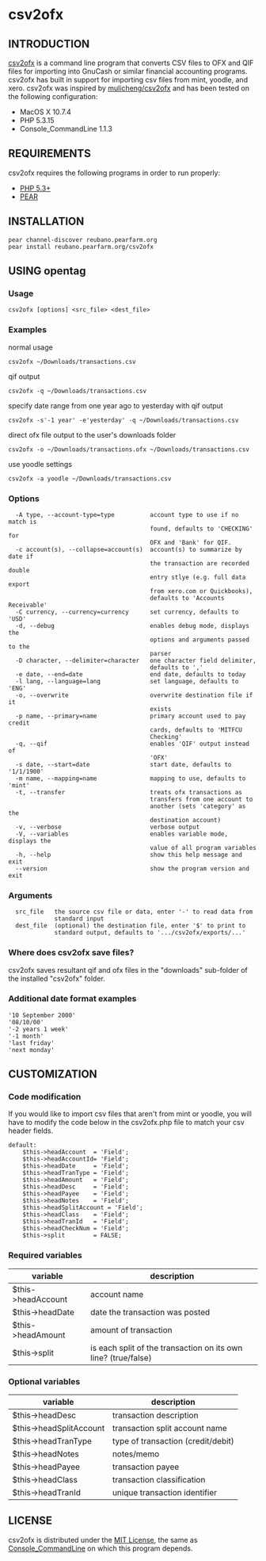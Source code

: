 # csv2ofx

## INTRODUCTION

[csv2ofx](http://github.com/reubano/csv2ofx) is a command line program that converts CSV files to OFX and QIF files for importing into GnuCash or similar financial accounting programs. csv2ofx has built in support for importing csv files from mint, yoodle, and xero. csv2ofx was inspired by [mulicheng/csv2ofx](http://github.com/mulicheng/csv2ofx) and has been tested on the following configuration:

* MacOS X 10.7.4
* PHP 5.3.15
* Console_CommandLine 1.1.3

## REQUIREMENTS

csv2ofx requires the following programs in order to run properly:

* [PHP 5.3+](http://pear.php.net/manual/en/installation.php)
* [PEAR](http://us2.php.net/downloads.php)

## INSTALLATION
	
	pear channel-discover reubano.pearfarm.org
	pear install reubano.pearfarm.org/csv2ofx

## USING opentag
### Usage
	csv2ofx [options] <src_file> <dest_file>
	
### Examples

normal usage

	csv2ofx ~/Downloads/transactions.csv

qif output

	csv2ofx -q ~/Downloads/transactions.csv

specify date range from one year ago to yesterday with qif output

	csv2ofx -s'-1 year' -e'yesterday' -q ~/Downloads/transactions.csv

direct ofx file output to the user's downloads folder

	csv2ofx -o ~/Downloads/transactions.ofx ~/Downloads/transactions.csv

use yoodle settings

	csv2ofx -a yoodle ~/Downloads/transactions.csv
  
### Options
	  -A type, --account-type=type          account type to use if no match is
	                                        found, defaults to 'CHECKING' for
	                                        OFX and 'Bank' for QIF.
	  -c account(s), --collapse=account(s)  account(s) to summarize by date if
	                                        the transaction are recorded double
	                                        entry stlye (e.g. full data export
	                                        from xero.com or Quickbooks),
	                                        defaults to 'Accounts Receivable'
	  -C currency, --currency=currency      set currency, defaults to 'USD'
	  -d, --debug                           enables debug mode, displays the
	                                        options and arguments passed to the
	                                        parser
	  -D character, --delimiter=character   one character field delimiter,
	                                        defaults to ','
	  -e date, --end=date                   end date, defaults to today
	  -l lang, --language=lang              set language, defaults to 'ENG'
	  -o, --overwrite                       overwrite destination file if it
	                                        exists
	  -p name, --primary=name               primary account used to pay credit
	                                        cards, defaults to 'MITFCU
	                                        Checking'
	  -q, --qif                             enables 'QIF' output instead of
	                                        'OFX'
	  -s date, --start=date                 start date, defaults to '1/1/1900'
	  -m name, --mapping=name               mapping to use, defaults to 'mint'
	  -t, --transfer                        treats ofx transactions as
	                                        transfers from one account to
	                                        another (sets 'category' as the
	                                        destination account)
	  -v, --verbose                         verbose output
	  -V, --variables                       enables variable mode, displays the
	                                        value of all program variables
	  -h, --help                            show this help message and exit
	  --version                             show the program version and exit
	
### Arguments
	  src_file   the source csv file or data, enter '-' to read data from
	             standard input
	  dest_file  (optional) the destination file, enter '$' to print to
	             standard output, defaults to '.../csv2ofx/exports/...'

### Where does csv2ofx save files?

csv2ofx saves resultant qif and ofx files in the "downloads" sub-folder of the installed "csv2ofx" folder. 

### Additional date format examples

	'10 September 2000'
	'08/10/00'
	'-2 years 1 week'
	'-1 month'
	'last friday'
	'next monday'

## CUSTOMIZATION

### Code modification

If you would like to import csv files that aren't from mint or yoodle, you will have to modify the code below in the csv2ofx.php file to match your csv header fields.

	default:
		$this->headAccount	= 'Field';
		$this->headAccountId= 'Field';
		$this->headDate 	= 'Field';
		$this->headTranType = 'Field';
		$this->headAmount 	= 'Field';
		$this->headDesc 	= 'Field';
		$this->headPayee 	= 'Field';
		$this->headNotes 	= 'Field';
		$this->headSplitAccount = 'Field';
		$this->headClass 	= 'Field';
		$this->headTranId 	= 'Field';
		$this->headCheckNum = 'Field';
		$this->split		= FALSE;

### Required variables

variable				| description                       
---------------------	| ------------- 
$this->headAccount		| account name                       
$this->headDate			| date the transaction was posted    
$this->headAmount		| amount of transaction              
$this->split			| is each split of the transaction on its own line? (true/false)

### Optional variables

variable				| description                       
---------------------	| ------------- 
$this->headDesc			| transaction description            
$this->headSplitAccount	| transaction split account name          
$this->headTranType		| type of transaction (credit/debit) 
$this->headNotes		| notes/memo                                                          
$this->headPayee		| transaction payee                  
$this->headClass		| transaction classification                                          
$this->headTranId		| unique transaction identifier

## LICENSE

csv2ofx is distributed under the [MIT License](http://opensource.org/licenses/mit-license.php), the same as [Console_CommandLine](http://pear.php.net/package/Console_CommandLine/) on which this program depends.
